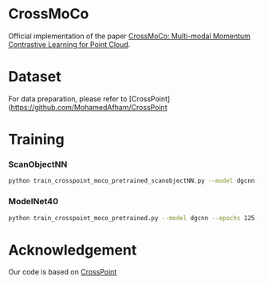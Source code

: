 # CrossMoCo

Official implementation of the paper [CrossMoCo: Multi-modal Momentum Contrastive Learning for Point Cloud](https:).


# Dataset
For data preparation, please refer to [CrossPoint](https://github.com/MohamedAfham/CrossPoint

# Training

### ScanObjectNN
```bash
python train_crosspoint_moco_pretrained_scanobjectNN.py --model dgcnn --epochs 125 --lr 0.001 --gpu 3 --output_dim 256 --batch_size 20 --print_freq 200 --k 15 --K 4000 --exp_name moco_crossspoint_scanobject --img_model resnet50 --m 0.9999
```


### ModelNet40
```bash 
python train_crosspoint_moco_pretrained.py --model dgcnn --epochs 125 --lr 0.001 --gpu 2 --output_dim 256 --batch_size 20 --print_freq 200 --k 15 --K 4000 --exp_name moco_crossspoint_resnet50_epoch125_m_0.9999 --img_model resnet50 --m 0.9999
```

# Acknowledgement
Our code is based on [CrossPoint](https://github.com/MohamedAfham/CrossPoint)